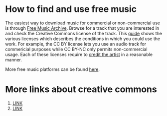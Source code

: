 # How to find and use free music

The easiest way to download music for commercial or non-commercial use is through [Free Music Archive](https://freemusicarchive.org/home). Browse for a track that you are interested in and check the Creative Commons license of the track. This [guide](https://freemusicarchive.org/License_Guide) shows the various licenses which describes the conditions in which you could use the work. For example, the CC BY license lets you use an audio track for commericial purposes while CC BY-NC only permits non-commercial usage. Each of these licenses require to [credit the artist](https://wiki.creativecommons.org/wiki/Best_practices_for_attribution) in a reasonable manner.

More free music platforms can be found [here](https://newbluefx.com/blog/5-free-music-resources/).

# More links about creative commons

1. [LINK](https://libguides.hccfl.edu/c.php?g=1043360&p=7568409)
2. [LINK](https://designmodo.com/free-music-sounds/)
